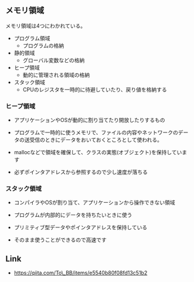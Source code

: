 ## メモリ領域
メモリ領域は4つにわかれている。
- プログラム領域
  - プログラムの格納
- 静的領域
  - グローバル変数などの格納
- ヒープ領域
  - 動的に管理される領域の格納
- スタック領域
  - CPUのレジスタを一時的に待避していたり、戻り値を格納する

### ヒープ領域
- アプリケーションやOSが動的に割り当てたり開放したりするもの
- プログラムで一時的に使うメモリで、ファイルの内容やネットワークのデータの送受信のときにデータをおいておくところとして使われる。

- mallocなどで領域を確保して、クラスの実態(オブジェクト)を保持しています
- 必ずポインタアドレスから参照するので少し速度が落ちる

### スタック領域
- コンパイラやOSが割り当て、アプリケーションから操作できない領域
- プログラムが内部的にデータを持ちたいときに使う

- プリミティブ型データやポインタアドレスを保持している
- そのまま使うことができるので高速です

## Link
- https://qiita.com/To\_BB/items/e5540b80f08fd13c51b2

